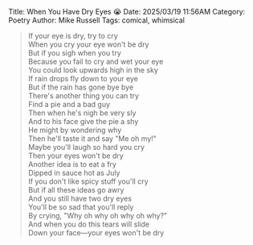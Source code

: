 Title: When You Have Dry Eyes 😭
Date: 2025/03/19 11:56AM
Category: Poetry
Author: Mike Russell
Tags: comical, whimsical

> If your eye is dry, try to cry<br>
> When you cry your eye won't be dry<br>
> But if you sigh when you try<br>
> Because you fail to cry and wet your eye<br>
> You could look upwards high in the sky<br>
> If rain drops fly down to your eye<br>
> But if the rain has gone bye bye<br>
> There's another thing you can try<br>
> Find a pie and a bad guy<br>
> Then when he's nigh be very sly<br>
> And to his face give the pie a shy<br>
> He might by wondering why<br>
> Then he'll taste it and say "Me oh my!"<br>
> Maybe you'll laugh so hard you cry<br>
> Then your eyes won't be dry<br>
> Another idea is to eat a fry<br>
> Dipped in sauce hot as July<br>
> If you don't like spicy stuff you'll cry<br>
> But if all these ideas go awry<br>
> And you still have two dry eyes<br>
> You'll be so sad that you'll reply<br>
> By crying, "Why oh why oh why oh why?"<br>
> And when you do this tears will slide<br>
> Down your face—your eyes won't be dry